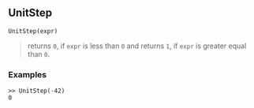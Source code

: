 ## UnitStep

```
UnitStep(expr)
```

> returns `0`, if `expr` is less than `0` and returns `1`, if `expr` is greater equal than `0`.

### Examples

```
>> UnitStep(-42)
0
```